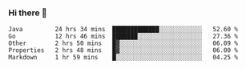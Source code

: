 ### Hi there 👋

<!--
**yeya24/yeya24** is a ✨ _special_ ✨ repository because its `README.md` (this file) appears on your GitHub profile.

Here are some ideas to get you started:

- 🔭 I’m currently working on ...
- 🌱 I’m currently learning ...
- 👯 I’m looking to collaborate on ...
- 🤔 I’m looking for help with ...
- 💬 Ask me about ...
- 📫 How to reach me: ...
- 😄 Pronouns: ...
- ⚡ Fun fact: ...
-->

<!--START_SECTION:waka-->
```text
Java         24 hrs 34 mins  █████████████░░░░░░░░░░░░   52.60 % 
Go           12 hrs 46 mins  ███████░░░░░░░░░░░░░░░░░░   27.36 % 
Other        2 hrs 50 mins   █▓░░░░░░░░░░░░░░░░░░░░░░░   06.09 % 
Properties   2 hrs 48 mins   █▓░░░░░░░░░░░░░░░░░░░░░░░   06.00 % 
Markdown     1 hr 59 mins    █░░░░░░░░░░░░░░░░░░░░░░░░   04.25 % 
```
<!--END_SECTION:waka-->
